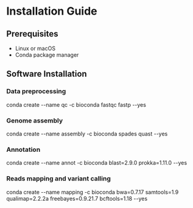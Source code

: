 # Installation Guide

## Prerequisites
- Linux or macOS
- Conda package manager

## Software Installation

### Data preprocessing
conda create --name qc -c bioconda fastqc fastp --yes

### Genome assembly
conda create --name assembly -c bioconda spades quast --yes

### Annotation
conda create --name annot -c bioconda blast=2.9.0 prokka=1.11.0 --yes

### Reads mapping and variant calling
conda create --name mapping -c bioconda bwa=0.7.17 samtools=1.9 qualimap=2.2.2a freebayes=0.9.21.7 bcftools=1.18 --yes